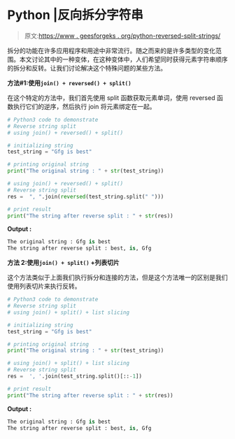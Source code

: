 # Python |反向拆分字符串

> 原文:[https://www . geesforgeks . org/python-reversed-split-strings/](https://www.geeksforgeeks.org/python-reversed-split-strings/)

拆分的功能在许多应用程序和用途中非常流行。随之而来的是许多类型的变化范围。本文讨论其中的一种变体，在这种变体中，人们希望同时获得元素字符串顺序的拆分和反转。让我们讨论解决这个特殊问题的某些方法。

**方法#1:使用`join() + reversed() + split()`**

在这个特定的方法中，我们首先使用 split 函数获取元素单词，使用 reversed 函数执行它们的逆序，然后执行 join 将元素绑定在一起。

```py
# Python3 code to demonstrate
# Reverse string split
# using join() + reversed() + split()

# initializing string
test_string = "Gfg is best"

# printing original string 
print("The original string : " + str(test_string))

# using join() + reversed() + split()
# Reverse string split
res =  ", ".join(reversed(test_string.split(" ")))

# print result
print("The string after reverse split : " + str(res))
```

**Output :**

```py
The original string : Gfg is best
The string after reverse split : best, is, Gfg

```

**方法 2:使用`join() + split()` +列表切片**

这个方法类似于上面我们执行拆分和连接的方法，但是这个方法唯一的区别是我们使用列表切片来执行反转。

```py
# Python3 code to demonstrate
# Reverse string split
# using join() + split() + list slicing

# initializing string
test_string = "Gfg is best"

# printing original string 
print("The original string : " + str(test_string))

# using join() + split() + list slicing
# Reverse string split
res =  ', '.join(test_string.split()[::-1])

# print result
print("The string after reverse split : " + str(res))
```

**Output :**

```py
The original string : Gfg is best
The string after reverse split : best, is, Gfg

```